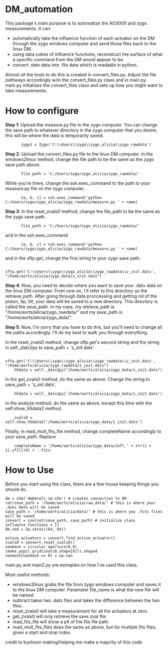 # DM_automation

This package's main purpose is to automatize the AO3000 and zygo measurements. It can: 
- automatically take the influence function of each actuator on the DM through the zygo windows computer and send those files back to the linux DM.
- using data cubes of influence functions, reconstruct the surface of what a specific command from the DM would appear to be.
- convert .datx data into .fits data which is readable in python.

Almost all the tools to do this is created in convert_files.py. Adjust the file pathways accordingly w/in the convert_files.py class and in main.py. 
main.py initializes the convert_files class and sets up how you might want to take measurements. 

# How to configure

**Step 1**: Upload the measure.py file to the zygo computer. You can change the save path to whatever directory in the zygo computer that you desire; this will be where the data is temporarily saved.
           
           zygo1 = Zygo('C:\\Users\\zygo\\zygo_alicia\\zygo_rawdata')
           
           

**Step 2**: Upload the convert_files.py file to the linux DM computer. In the windows2linux method, change the file path to be the same as the zygo save path above. 

           file_path = 'C:/Users/zygo/zygo_alicia/zygo_rawdata/'
           
While you're there, change the ssh.exec_command to the path to your measure.py file on the zygo computer.  

           [a, b, c] = ssh.exec_command('python C:/Users/zygo/zygo_alicia/zygo_rawdata/measure.py ' + name)
           
           
           

**Step 3**: In the reset_zvals0 method, change the file_path to be the same as the zygo save path.

           file_path = 'C:/Users/zygo/zygo_alicia/zygo_rawdata/'
 
and in the ssh.exec_command 

           [a, b, c] = ssh.exec_command('python C:/Users/zygo/zygo_alicia/zygo_rawdata/measure.py ' + name)
           
and in the sftp.get, change the first string to your zygo save path. 

        sftp.get('C:\\Users\\zygo\\zygo_alicia\\zygo_rawdata\\z_init.datx', "/home/aorts/alicia/zygo_data/z_init.datx")

          


**Step 4**: Now, you need to decide where you want to save your .datx data on the linux DM computer. From now on, I'll refer to this directory as the retrieve_path. After going through data proccessing and getting rid of the piston, tip, tilt, your data will be saved to a new directory. This directory is called the save_path. In my case, my retrieve_path is "/home/aorts/alicia/zygo_rawdata/" and my save_path is "/home/aorts/alicia/zygo_data/". 

**Step 5**: Now, I'm sorry that you have to do this, but you'll need to change all the paths accordingly. I'll do my best to walk you through everything. 

In the reset_zvals0 method, change sftp.get's second string *and* the string in self._datx2py to save_path + 'z_init.datx'

        sftp.get('C:\\Users\\zygo\\zygo_alicia\\zygo_rawdata\\z_init.datx', "/home/aorts/alicia/zygo_rawdata/z_init.datx")
        h5data = self._datx2py("/home/aorts/alicia/zygo_data/z_init.datx")

In the get_zvals0 method, do the same as above. Change the string to save_path + 'z_init.datx'.

        h5data = self._datx2py('/home/aorts/alicia/zygo_data/z_init.datx')

In the analyze method, do the same as above, except this time with the self.show_h5data2 method. 

        zvals0 = self.show_h5data2('/home/aorts/alicia/zygo_data/z_init.datx')
        
Finally, in read_mult_fits_file method, change completeName accordingly to your save_path. Replace
           
        completeName = '/home/aorts/alicia/zygo_data/infl_' + str(i + 1).zfill(4) + '.fits'
        
# How to Use

Before you start using the class, there are a few house keeping things you should do. 

    dm = shm('dm64volt.im.shm') # creates connection to DM
    retrieve_path = '/home/aorts/alicia/raw_data/' # this is where your .datx data will be saved
    save_path = '/home/aorts/alicia/data/' # this is where you .fits files will be saved
    convert = con(retrieve_path, save_path) # initialize class 
    influence_functions = []
    dm_cmd = np.zeros((64, 64))

    active_actuators = convert.find_active_actuator()
    zvals0 = convert.reset_zvals0()
    nanmask = circular_aperture(0.9)(make_pupil_grid(zvals0.shape[0])).shaped
    nanmask[nanmask == 0] = np.nan

main.py and main2.py are exmaples on how I've used this class.

Most useful methods: 
- windows2linux grabs the file from zygo windows computer and saves it to the linux DM computer. Parameter file_name is what the new file will be named. 
- subtract takes two .datx files and takes the difference between the two files. 
- reset_zvals0 will take a measurement for all the actuators at zero. 
- get_zvals0 will only retrieve the save zval file. 
- read_fits_file will show a plt of the fits file path. 
- read_mult_fits_files does the same as above, but for multiple fits files, given a start and stop index.

credit to kyohoon making/helping me make a majority of this code
